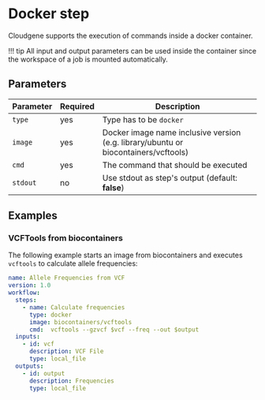 # Docker step

Cloudgene supports the execution of commands inside a docker container.

!!! tip
    All input and output parameters can be used inside the container since the workspace of a job is mounted automatically.


## Parameters

| Parameter | Required | Description |
| --- | --- | --- |
| `type` | yes | Type has to be `docker` |
| `image` | yes | Docker image name inclusive version (e.g. library/ubuntu or biocontainers/vcftools) |
| `cmd` | yes | The command that should be executed |
| `stdout` | no | Use stdout as step's output (default: **false**) |

## Examples

### VCFTools from biocontainers

The following example starts an image from biocontainers and executes `vcftools` to calculate allele frequencies:

```yaml
name: Allele Frequencies from VCF
version: 1.0
workflow:
  steps:
    - name: Calculate frequencies
      type: docker
      image: biocontainers/vcftools
      cmd:  vcftools --gzvcf $vcf --freq --out $output
  inputs:
    - id: vcf
      description: VCF File
      type: local_file
  outputs:
    - id: output
      description: Frequencies
      type: local_file
```
